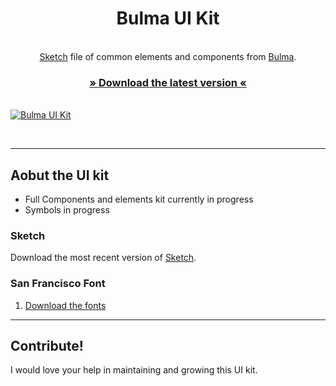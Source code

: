 <h1 align="center">Bulma UI Kit</h1>

<p align="center">

<br />
<a href="https://www.sketchapp.com/">Sketch</a> file of common elements and components from <a href="https://www.bulma.io">Bulma</a>.
<br />
<h3 align="center"><a href="https://github.com/michaelwilkins/bulma-ui-kit/raw/master/Bulma-ui-kit-1.0.sketch">» Download the latest version «</a></h3>
<br />
<a href="https://github.com/michaelwilkins/bulma-ui-kit/raw/master/Bulma-ui-kit-1.0.sketch"><img src="https://github.com/michaelwilkins/bulma-ui-kit/blob/master/bulm-ui-kit.png" alt="Bulma UI Kit" /></a>
</p>

<br />


----

## Aobut the UI kit

- Full Components and elements kit currently in progress
- Symbols in progress  



### Sketch

Download the most recent version of [Sketch](https://www.sketchapp.com/).

### San Francisco Font

1. [Download the fonts](https://github.com/AppleDesignResources/SanFranciscoFont)

----

## Contribute!

I would love your help in maintaining and growing this UI kit. 

